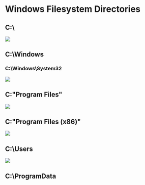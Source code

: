 
# Windows Filesystem Directories

## C:\

![](https://github.com/JonmarCorpuz/SecondBrain/blob/main/Assets/Whitespace.png)

## C:\Windows

### C:\Windows\System32

![](https://github.com/JonmarCorpuz/SecondBrain/blob/main/Assets/Whitespace.png)

## C:\"Program Files"

![](https://github.com/JonmarCorpuz/SecondBrain/blob/main/Assets/Whitespace.png)

## C:\"Program Files (x86)"

![](https://github.com/JonmarCorpuz/SecondBrain/blob/main/Assets/Whitespace.png)

## C:\Users

![](https://github.com/JonmarCorpuz/SecondBrain/blob/main/Assets/Whitespace.png)

## C:\ProgramData
